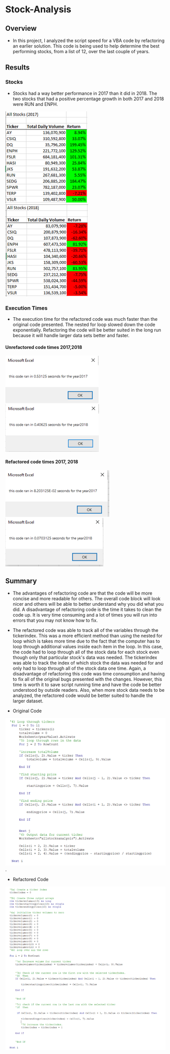# Stock-Analysis

## Overview
* In this project, I analyzed the script speed for a VBA code by refactoring an earlier solution. This code is being used to help determine the best performing stocks, from a list of 12, over the last couple of years. 


## Results
  ### Stocks
   * Stocks had a way better performance in 2017 than it did in 2018. The two stocks that had a positive percentage growth in both 2017 and 2018 were RUN and ENPH.
   
   ![Stock_data_2017](https://github.com/chenylk/stock-analysis/blob/master/stock%20data/2017_stock_data.PNG)
   ![Stock_data_2018](https://github.com/chenylk/stock-analysis/blob/master/stock%20data/2018_stock_data.PNG)

  ### Execution Times
   * The execution time for the refactored code was much faster than the original code presented. The nested for loop slowed down the code exponentially. Refactoring the code will be better suited in the long run because it will handle larger data sets better and faster. 
   
   #### Unrefactored code times 2017,2018 
   ![Time_original_2017](https://github.com/chenylk/stock-analysis/blob/master/original%20code%20times/Allstocksanalysis_2017.PNG)
   ![Time_original_2018](https://github.com/chenylk/stock-analysis/blob/master/original%20code%20times/Allstocksanalysis_2018.PNG)
   #### Refactored code times 2017, 2018
   ![Refactored_2017](https://github.com/chenylk/stock-analysis/blob/master/resources/VBA_Challenge_2017.png.PNG)
   ![Refactored_2017](https://github.com/chenylk/stock-analysis/blob/master/resources/VBA_Challenge_2018.png.PNG)
   
   
## Summary
 * The advantages of refactoring code are that the code will be more concise and more readable for others. The overall code block will look nicer and others will be able to better understand why you did what you did. A disadvantage of refactoring code is the time it takes to clean the code up. It is very time consuming and a lot of times you will run into errors that you may not know how to fix.  
 * The refactored code was able to track all of the variables through the tickerindex. This was a more efficient method than using the nested for loop which is takes more time due to the fact that the computer has to loop through additional values inside each item in the loop. In this case, the code had to loop through all of the stock data for each stock even though only that particular stock's data was needed. The tickerindex was able to track the index of which stock the data was needed for and only had to loop through all of the stock data one time. Again, a disadvantage of refactoring this code was time consumption and having to fix all of the original bugs presented with the changes. However, this time is worth it to save script running time and have the code be better understood by outside readers. Also, when more stock data needs to be analyzed, the refactored code would be better suited to handle the larger dataset. 
 
 * Original Code
 
 ![Code_snip_2017](https://github.com/chenylk/stock-analysis/blob/master/code%20snips/original_code_nested_for_loop.PNG).
 
 * Refactored Code
 
 ![Code_snip_2018](https://github.com/chenylk/stock-analysis/blob/master/code%20snips/refactored_code.PNG)
